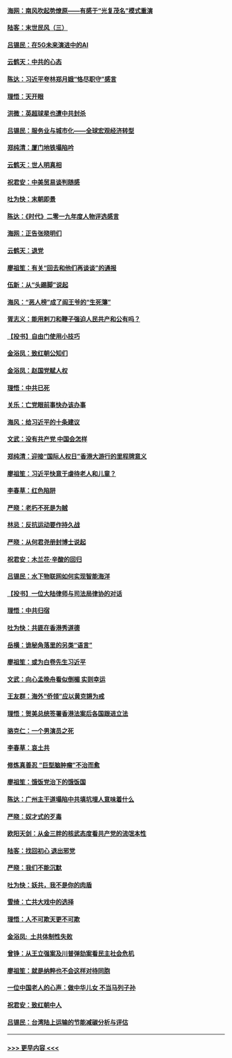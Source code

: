 #### [海网：南风吹起势燎原——有感于“光复茂名”模式重演](../pages/nsc993/n11732308.md?t=12200844) 
#### [陆客：末世民风（三）](../pages/nsc993/n11732211.md?t=12200844) 
#### [吕锡民：在5G未来演进中的AI](../pages/nsc993/n11730010.md?t=12200844) 
#### [云鹤天：中共的心态](../pages/nsc993/n11729906.md?t=12200844) 
#### [陈达：习近平夸林郑月娥“恪尽职守”感言](../pages/nsc993/n11729881.md?t=12200844) 
#### [理悟：天开眼](../pages/nsc993/n11729699.md?t=12200844) 
#### [洪微：英超球星也遭中共封杀](../pages/nsc993/n11727243.md?t=12200844) 
#### [吕锡民：服务业与城市化——全球宏观经济转型](../pages/nsc993/n11725845.md?t=12200844) 
#### [郑纯清：厦门地铁塌陷吟](../pages/nsc993/n11725813.md?t=12200844) 
#### [云鹤天：世人明真相](../pages/nsc993/n11725621.md?t=12200844) 
#### [祝君安：中美贸易谈判随感](../pages/nsc993/n11725609.md?t=12200844) 
#### [吐为快：末朝即景](../pages/nsc993/n11723365.md?t=12200844) 
#### [陈达：《时代》二零一九年度人物评选感言](../pages/nsc993/n11723337.md?t=12200844) 
#### [海网：正告张晓明们](../pages/nsc993/n11723228.md?t=12200844) 
#### [云鹤天：退党](../pages/nsc993/n11723056.md?t=12200844) 
#### [廖祖笙：有关“回去和他们再谈谈”的通报](../pages/nsc993/n11722442.md?t=12200844) 
#### [伍新：从“头踢脚”说起](../pages/nsc993/n11722429.md?t=12200844) 
#### [海风：“恶人榜”成了阎王爷的“生死簿”](../pages/nsc993/n11722272.md?t=12200844) 
#### [胥志义：能用剌刀和鞭子强迫人民共产和公有吗？](../pages/nsc993/n11720569.md?t=12200844) 
#### [【投书】自由门使用小技巧](../pages/nsc993/n11720180.md?t=12200844) 
#### [金浴凤：致红朝公知们](../pages/nsc993/n11720563.md?t=12200844) 
#### [金浴凤：赵国党赋人权](../pages/nsc993/n11720533.md?t=12200844) 
#### [理悟：中共已死](../pages/nsc993/n11720233.md?t=12200844) 
#### [关乐：亡党眼前事快办该办事](../pages/nsc993/n11719160.md?t=12200844) 
#### [海风：给习近平的十条建议](../pages/nsc993/n11717616.md?t=12200844) 
#### [文武：没有共产党 中国会怎样](../pages/nsc993/n11717584.md?t=12200844) 
#### [郑纯清：迎接“国际人权日”香港大游行的里程牌意义](../pages/nsc993/n11717417.md?t=12200844) 
#### [廖祖笙：习近平快意于虐待老人和儿童？](../pages/nsc993/n11715313.md?t=12200844) 
#### [李春草：红色陷阱](../pages/nsc993/n11715029.md?t=12200844) 
#### [严晓：老朽不死是为贼](../pages/nsc993/n11712910.md?t=12200844) 
#### [林忌：反抗运动要作持久战](../pages/nsc993/n11712623.md?t=12200844) 
#### [严晓：从何君尧册封博士说起](../pages/nsc993/n11712465.md?t=12200844) 
#### [祝君安：木兰花·辛酸的回归](../pages/nsc993/n11712381.md?t=12200844) 
#### [吕锡民：水下物联网如何实现智能海洋](../pages/nsc993/n11711158.md?t=12200844) 
#### [【投书】一位大陆律师与司法局律协的对话](../pages/nsc993/n11709675.md?t=12200844) 
#### [理悟：中共归宿](../pages/nsc993/n11710059.md?t=12200844) 
#### [吐为快：共匪在香港秀道德](../pages/nsc993/n11709979.md?t=12200844) 
#### [岳横：诡秘角落里的另类“语言”](../pages/nsc993/n11709792.md?t=12200844) 
#### [廖祖笙：或为白卷先生习近平](../pages/nsc993/n11708330.md?t=12200844) 
#### [文武：向心孟晚舟看似倒楣 实则幸运](../pages/nsc993/n11708236.md?t=12200844) 
#### [王友群：海外“侨领”应以黄克锵为戒](../pages/nsc993/n11706176.md?t=12200844) 
#### [理悟：贺美总统签署香港法案后各国跟进立法](../pages/nsc993/n11706853.md?t=12200844) 
#### [骆克仁：一个男演员之死](../pages/nsc993/n11706677.md?t=12200844) 
#### [李春草：哀土共](../pages/nsc993/n11706255.md?t=12200844) 
#### [修炼真善忍 “巨型脑肿瘤”不治而愈](../pages/nsc993/n11705340.md?t=12200844) 
#### [廖祖笙：饿饭党治下的饿饭国](../pages/nsc993/n11705085.md?t=12200844) 
#### [陈达：广州主干道塌陷中共填坑埋人意味着什么](../pages/nsc993/n11705046.md?t=12200844) 
#### [严晓：奴才式的歹毒](../pages/nsc993/n11704826.md?t=12200844) 
#### [欧阳天剑：从金三胖的核武态度看共产党的流氓本性](../pages/nsc993/n11702238.md?t=12200844) 
#### [陆客：找回初心 退出邪党](../pages/nsc993/n11702213.md?t=12200844) 
#### [严晓：我们不能沉默](../pages/nsc993/n11702110.md?t=12200844) 
#### [吐为快：妖共，我不是你的肉盾](../pages/nsc993/n11701366.md?t=12200844) 
#### [雪绮：亡共大戏中的选择](../pages/nsc993/n11699922.md?t=12200844) 
#### [理悟：人不可欺天更不可欺](../pages/nsc993/n11699657.md?t=12200844) 
#### [金浴凤:  土共体制性失败](../pages/nsc993/n11699361.md?t=12200844) 
#### [曾铮：从王立强案及川普弹劾案看民主社会危机](../pages/nsc993/n11699318.md?t=12200844) 
#### [廖祖笙：就是纳粹也不会这样对待同胞](../pages/nsc993/n11697658.md?t=12200844) 
#### [一位中国老人的心声：做中华儿女 不当马列子孙](../pages/nsc993/n11697525.md?t=12200844) 
#### [祝君安：致红朝中人](../pages/nsc993/n11697518.md?t=12200844) 
#### [吕锡民：台湾陆上运输的节能减碳分析与评估](../pages/nsc993/n11694983.md?t=12200844) 

----
#### [ >>> 更早内容 <<< ](../indexes/nsc993-earlier.md)
